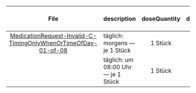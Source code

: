 | File | description | doseQuantity | duration | durationUnit | frequency | period | periodUnit | Day<br>of<br>Week | Time<br>Of<br>Day | when | bounds[x] |
| :---: | :--- | :---: | :---: | :---: | :---: | :---: | :---: | :---: | :---: | :---: | :---: |
| [MedicationRequest-Invalid-C-TimingOnlyWhenOrTimeOfDay-01-of-08](./MedicationRequest-Invalid-C-TimingOnlyWhenOrTimeOfDay-01-of-08.html) | täglich: morgens — je 1 Stück | 1 Stück |  |  | 1 | 1 | d |  |  | MORN |  |
|  | täglich: um 08:00 Uhr — je 1 Stück | 1 Stück |  |  | 1 | 1 | d |  | 08:00:00 |  |  |
